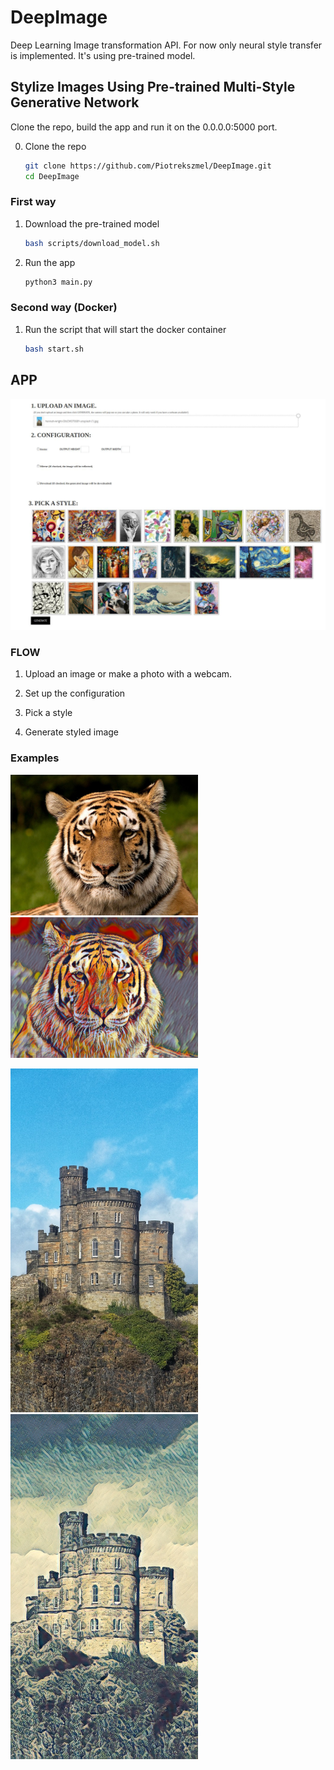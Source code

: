 # DeepImage

Deep Learning Image transformation API. For now only neural style transfer is implemented. It's using pre-trained model.

## Stylize Images Using Pre-trained Multi-Style Generative Network

Clone the repo, build the app and run it on the 0.0.0.0:5000 port.

0. Clone the repo

    ```bash
    git clone https://github.com/Piotrekszmel/DeepImage.git
    cd DeepImage
    ```

### First way

1. Download the pre-trained model

    ```bash
    bash scripts/download_model.sh
    ```

2. Run the app

    ```bash
    python3 main.py
    ```

### Second way (Docker)

1. Run the script that will start the docker container

    ```bash
    bash start.sh
    ```

## APP

<img src ="images/app.jpg" width="700px" />

### FLOW

1. Upload an image or make a photo with a webcam.

2. Set up the configuration

3. Pick a style

4. Generate styled image

### Examples

<p float="left">
    <img src ="images/input1.jpg" width="300px" />
    <img src ="images/output1.jpg" width="300px" />
</p>

<p float="left">
    <img src ="images/input2.jpg" width="300px" />
    <img src ="images/output2.jpg" width="300px" />
</p>
